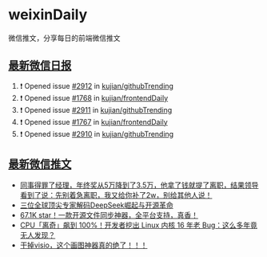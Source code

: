 # weixinDaily
微信推文，分享每日的前端微信推文

## [最新微信日报](https://github.com/kujian/weixinDaily/issues)

<!--START_SECTION:activity-->
1. ❗ Opened issue [#2912](https://github.com/kujian/githubTrending/issues/2912) in [kujian/githubTrending](https://github.com/kujian/githubTrending)
2. ❗ Opened issue [#1768](https://github.com/kujian/frontendDaily/issues/1768) in [kujian/frontendDaily](https://github.com/kujian/frontendDaily)
3. ❗ Opened issue [#2911](https://github.com/kujian/githubTrending/issues/2911) in [kujian/githubTrending](https://github.com/kujian/githubTrending)
4. ❗ Opened issue [#1767](https://github.com/kujian/frontendDaily/issues/1767) in [kujian/frontendDaily](https://github.com/kujian/frontendDaily)
5. ❗ Opened issue [#2910](https://github.com/kujian/githubTrending/issues/2910) in [kujian/githubTrending](https://github.com/kujian/githubTrending)
<!--END_SECTION:activity-->


## [最新微信推文](https://weixin.qdkfweb.cn/)

<!-- BLOG-POST-LIST:START -->
- [同事得罪了经理，年终奖从5万降到了3.5万，他拿了钱就提了离职，结果领导看到了说：先别着急离职，我又给你补了2w，别给其他人说！](https://weixin.qdkfweb.cn/62820.html)
- [三位全球顶尖专家解码DeepSeek崛起与开源革命](https://weixin.qdkfweb.cn/62840.html)
- [67.1K star！一款开源文件同步神器，全平台支持，真香！](https://weixin.qdkfweb.cn/62839.html)
- [CPU「离奇」飙到 100%！开发者挖出 Linux 内核 16 年老 Bug：这么多年竟无人发现？](https://weixin.qdkfweb.cn/62836.html)
- [干掉visio，这个画图神器真的绝了！！！](https://weixin.qdkfweb.cn/62837.html)
<!-- BLOG-POST-LIST:END -->
